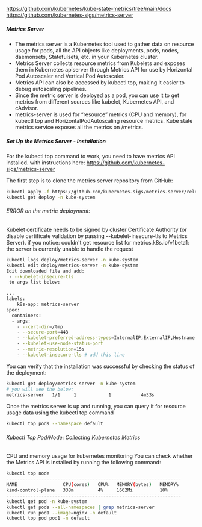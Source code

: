 
https://github.com/kubernetes/kube-state-metrics/tree/main/docs
https://github.com/kubernetes-sigs/metrics-server


##### Metrics Server
- The metrics server is a Kubernetes tool used to gather data on resource usage for pods, all the API objects like deployments, pods, nodes, daemonsets, Statefulsets, etc. in your Kubernetes cluster.
- Metrics Server collects resource metrics from Kubelets and exposes them in Kubernetes apiserver through Metrics API for use by Horizontal Pod Autoscaler and Vertical Pod Autoscaler.
- Metrics API can also be accessed by kubectl top, making it easier to debug autoscaling pipelines.
- Since the metric server is deployed as a pod, you can use it to get metrics from different sources like kubelet, Kubernetes API, and cAdvisor.
- metrics-server is used for “resource” metrics (CPU and memory), for kubectl top and HorizontalPodAutoscaling resource metrics. Kube state metrics service exposes all the metrics on /metrics.

##### Set Up the Metrics Server - Installation
For the kubectl top command to work, you need to have metrics API installed. with instructions here: https://github.com/kubernetes-sigs/metrics-server

The first step is to clone the metrics server repository from GitHub:
``````sh
kubectl apply -f https://github.com/kubernetes-sigs/metrics-server/releases/latest/download/components.yaml
kubectl get deploy -n kube-system


``````
###### ERROR on the metric deployment:
Kubelet certificate needs to be signed by cluster Certificate Authority (or disable certificate validation by passing --kubelet-insecure-tls to Metrics Server).
if you notice: couldn't get resource list for metrics.k8s.io/v1beta1: the server is currently unable to handle the request
``````sh
kubectl logs deploy/metrics-server -n kube-system
kubectl edit deploy/metrics-server -n kube-system
Edit downloaded file and add:
 - --kubelet-insecure-tls
 to args list below:

...
labels:
    k8s-app: metrics-server
spec:
  containers:
  - args:
    - --cert-dir=/tmp
    - --secure-port=443
    - --kubelet-preferred-address-types=InternalIP,ExternalIP,Hostname
    - --kubelet-use-node-status-port
    - --metric-resolution=15s
    - --kubelet-insecure-tls # add this line
``````
You can verify that the installation was successful by checking the status of the deployment:
``````sh
kubectl get deploy/metrics-server -n kube-system
# you will see the below:
metrics-server   1/1     1            1           4m33s
``````
Once the metrics server is up and running, you can query it for resource usage data using the kubectl top command
``````sh
kubectl top pods --namespace default
``````
###### Kubectl Top Pod/Node: Collecting Kubernetes Metrics
CPU and memory usage for kubernetes monitoring
You can check whether the Metrics API is installed by running the following command:
``````sh
kubectl top node
-----------------------------------------------------------------
NAME                 CPU(cores)   CPU%   MEMORY(bytes)   MEMORY%   
kind-control-plane   338m         4%     1662Mi          10%
-----------------------------------------------------------------
kubectl get pod -n kube-system
kubectl get pods --all-namespaces | grep metrics-server
kubectl run pod1 --image=nginx -n default
kubectl top pod pod1 -n default

``````




